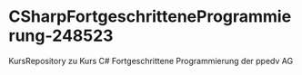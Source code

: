 # CSharpFortgeschritteneProgrammierung-248523
KursRepository zu Kurs C# Fortgeschrittene Programmierung der ppedv AG
